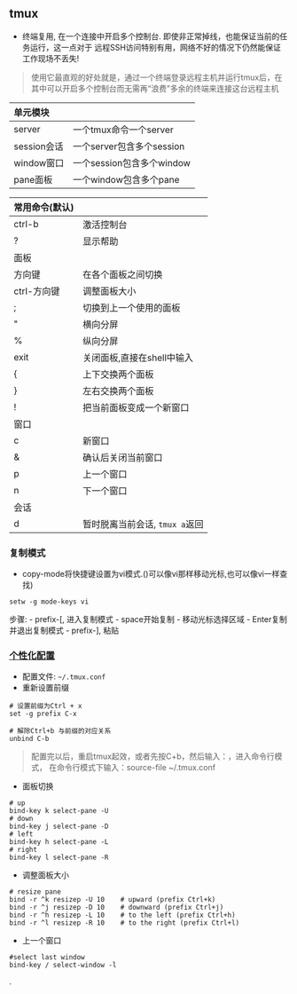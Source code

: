## tmux
-  终端复用, 在一个连接中开启多个控制台. 即使非正常掉线，也能保证当前的任务运行，这一点对于 远程SSH访问特别有用，网络不好的情况下仍然能保证工作现场不丢失!
> 使用它最直观的好处就是，通过一个终端登录远程主机并运行tmux后，在其中可以开启多个控制台而无需再“浪费”多余的终端来连接这台远程主机

| 单元模块 |  |
|:---|:---|
| server | 一个tmux命令一个server |
| session会话 | 一个server包含多个session |
| window窗口 | 一个session包含多个window |
| pane面板 | 一个window包含多个pane |


| 常用命令(默认) |  |
|:---|:---|
| ctrl-b | 激活控制台 |
| ? | 显示帮助 |
| 面板 |  |
| 方向键 | 在各个面板之间切换 |
| ctrl-方向键 | 调整面板大小 |
| ; | 切换到上一个使用的面板 |
| " | 横向分屏 |
| % | 纵向分屏 |
| exit | 关闭面板,直接在shell中输入 |
| { | 上下交换两个面板 |
| } | 左右交换两个面板 |
| ! | 把当前面板变成一个新窗口 |
| 窗口 |  |
| c | 新窗口 |
| & | 确认后关闭当前窗口 |
| p | 上一个窗口 |
| n | 下一个窗口 |
| 会话 |  |
| d | 暂时脱离当前会话, `tmux a`返回 |


### 复制模式
- copy-mode将快捷键设置为vi模式.()可以像vi那样移动光标,也可以像vi一样查找)
```
setw -g mode-keys vi
```
步骤:
    - prefix-[, 进入复制模式
    - space开始复制
    - 移动光标选择区域
    - Enter复制并退出复制模式
    - prefix-], 粘贴


### [个性化配置](http://mingxinglai.com/cn/2012/09/tmux/)
- 配置文件: `~/.tmux.conf`
- 重新设置前缀
```
# 设置前缀为Ctrl + x
set -g prefix C-x

# 解除Ctrl+b 与前缀的对应关系
unbind C-b
```
> 配置完以后，重启tmux起效，或者先按C+b，然后输入：，进入命令行模式， 在命令行模式下输入：source-file ~/.tmux.conf

- 面板切换
```
# up
bind-key k select-pane -U
# down
bind-key j select-pane -D
# left
bind-key h select-pane -L
# right
bind-key l select-pane -R
```

- 调整面板大小
```
# resize pane
bind -r ^k resizep -U 10    # upward (prefix Ctrl+k)
bind -r ^j resizep -D 10    # downward (prefix Ctrl+j)
bind -r ^h resizep -L 10    # to the left (prefix Ctrl+h)
bind -r ^l resizep -R 10    # to the right (prefix Ctrl+l)
```

- 上一个窗口
```
#select last window
bind-key / select-window -l
```


.
